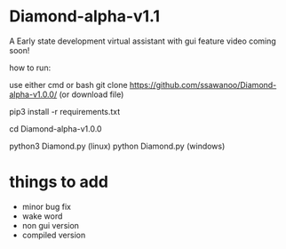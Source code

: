 # Diamond-alpha-v1.1
A Early state development virtual assistant with gui
feature video coming soon!

how to run:

use either cmd or bash
git clone https://github.com/ssawanoo/Diamond-alpha-v1.0.0/
(or download file)

pip3 install -r requirements.txt

cd Diamond-alpha-v1.0.0

python3 Diamond.py (linux)
python Diamond.py (windows)

# things to add #


- minor bug fix
- wake word
- non gui version
- compiled version
